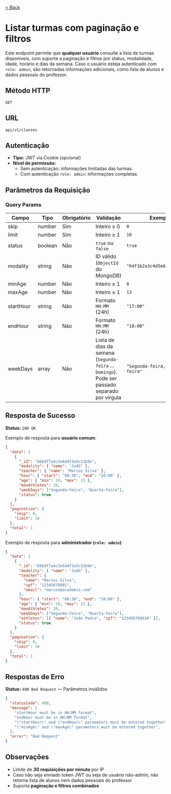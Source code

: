 [< Back](../)

# Listar turmas com paginação e filtros
Este endpoint permite que **qualquer usuário** consulte a lista de turmas disponíveis, com suporte a paginação e filtros por status, modalidade, idade, horário e dias da semana.
Caso o usuário esteja autenticado com `role: admin`, são retornadas informações adicionais, como lista de alunos e dados pessoais do professor.

## Método HTTP
`GET`

## URL
`api/v1/classes`

## Autenticação
- **Tipo:** JWT via Cookie (opcional)
- **Nível de permissão:**
  - Sem autenticação: informações limitadas das turmas.
  - Com autenticação `role: admin`: informações completas.

## Parâmetros da Requisição

### Query Params

| Campo     | Tipo    | Obrigatório | Validação                                                                                      | Exemplo                        |
| --------- | ------- | ----------- | ---------------------------------------------------------------------------------------------- | ------------------------------ |
| skip      | number  | Sim         | Inteiro ≥ 0                                                                                    | `0`                            |
| limit     | number  | Sim         | Inteiro ≥ 1                                                                                    | `10`                           |
| status    | boolean | Não         | `true` ou `false`                                                                              | `true`                         |
| modality  | string  | Não         | ID válido (`ObjectId` do MongoDB)                                                              | `"64f1b2a3c4d5e6f7890abc12"`   |
| minAge    | number  | Não         | Inteiro ≥ 1                                                                                    | `8`                            |
| maxAge    | number  | Não         | Inteiro ≥ 1                                                                                    | `13`                           |
| startHour | string  | Não         | Formato `HH:MM` (24h)                                                                          | `"17:00"`                      |
| endHour   | string  | Não         | Formato `HH:MM` (24h)                                                                          | `"18:00"`                      |
| weekDays  | array   | Não         | Lista de dias da semana (`Segunda-feira` ... `Domingo`). Pode ser passado separado por vírgula | `"Segunda-feira,Quarta-feira"` |

## Resposta de Sucesso

**Status:** `200 OK`

Exemplo de resposta para **usuário comum**:

```json
{
  "data": [
    {
      "_id": "66b9f7a4c2e6d4f3a5c21b9e",
      "modality": { "name": "Judô" },
      "teacher": { "name": "Marcos Silva" },
      "hour": { "start": "08:30", "end": "10:00" },
      "age": { "min": 10, "max": 13 },
      "maxAthletes": 20,
      "weekDays": ["Segunda-feira", "Quarta-feira"],
      "status": true
    }
  ],
  "pagination": {
    "skip": 0,
    "limit": 10
  },
  "total": 1
}
```

Exemplo de resposta para **administrador (`role: admin`)**:

```json
{
  "data": [
    {
      "_id": "66b9f7a4c2e6d4f3a5c21b9e",
      "modality": { "name": "Judô" },
      "teacher": {
        "name": "Marcos Silva",
        "cpf": "12345678901",
        "email": "marcos@academia.com"
      },
      "hour": { "start": "08:30", "end": "10:00" },
      "age": { "min": 10, "max": 13 },
      "maxAthletes": 20,
      "weekDays": ["Segunda-feira", "Quarta-feira"],
      "athletes": [{ "name": "João Pedro", "cpf": "123456789010" }],
      "status": true
    }
  ],
  "pagination": {
    "skip": 0,
    "limit": 10
  },
  "total": 1
}
```

## Respostas de Erro

**Status:** `400 Bad Request` — Parâmetros inválidos

```json
{
  "statusCode": 400,
  "message": [
    "startHour must be in HH:MM format",
    "endHour must be in HH:MM format",
    "\"startHour\" and \"endHour\" parameters must be entered together",
    "\"minAge\" and \"maxAge\" parameters must be entered together",
  ],
  "error": "Bad Request"
}
```

## Observações
- Limite de **30 requisições por minuto** por IP
- Caso não seja enviado token JWT ou seja de usuário não-admin, não retorna lista de alunos nem dados pessoais do professor
- Suporta **paginação e filtros combinados**